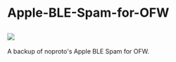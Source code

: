# Apple-BLE-Spam-for-OFW

![](https://thumb.tildacdn.com/tild3332-3839-4061-b663-363464303432/-/resize/214x/-/format/webp/noroot.png)
-----------------------------------------------------------------------------------------------------------
A backup of noproto's Apple BLE Spam for OFW.
